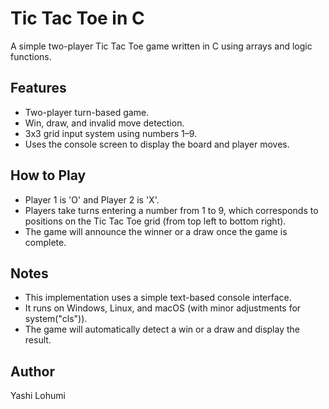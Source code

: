 # Tic Tac Toe in C
A simple two-player Tic Tac Toe game written in C using arrays and logic functions.

## Features
- Two-player turn-based game.
- Win, draw, and invalid move detection.
- 3x3 grid input system using numbers 1–9.
- Uses the console screen to display the board and player moves.

## How to Play
- Player 1 is 'O' and Player 2 is 'X'.
- Players take turns entering a number from 1 to 9, which corresponds to positions on the Tic Tac Toe grid (from top left to bottom right).
- The game will announce the winner or a draw once the game is complete.

## Notes
- This implementation uses a simple text-based console interface.
- It runs on Windows, Linux, and macOS (with minor adjustments for system("cls")).
- The game will automatically detect a win or a draw and display the result.

## Author
Yashi Lohumi
